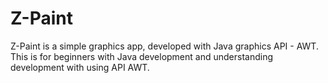 # Z-Paint
Z-Paint is a simple graphics app, developed with Java graphics API - AWT. 
This is for beginners with Java development and understanding development with using API AWT.
